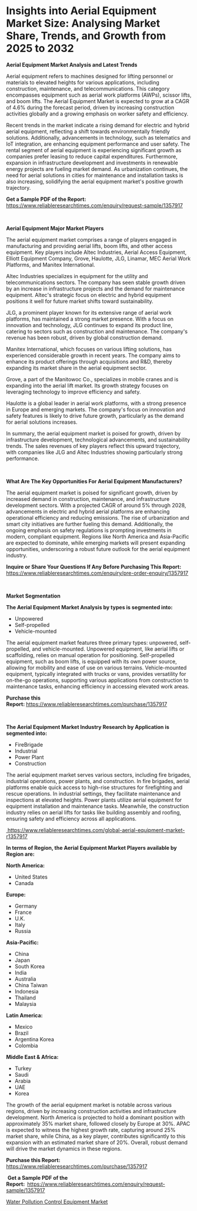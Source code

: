 <p><h1>Insights into Aerial Equipment Market Size: Analysing Market Share, Trends, and Growth from 2025 to 2032</h1></p><p><strong>Aerial Equipment Market Analysis and Latest Trends</strong></p>
<p><p>Aerial equipment refers to machines designed for lifting personnel or materials to elevated heights for various applications, including construction, maintenance, and telecommunications. This category encompasses equipment such as aerial work platforms (AWPs), scissor lifts, and boom lifts. The Aerial Equipment Market is expected to grow at a CAGR of 4.6% during the forecast period, driven by increasing construction activities globally and a growing emphasis on worker safety and efficiency.</p><p>Recent trends in the market indicate a rising demand for electric and hybrid aerial equipment, reflecting a shift towards environmentally friendly solutions. Additionally, advancements in technology, such as telematics and IoT integration, are enhancing equipment performance and user safety. The rental segment of aerial equipment is experiencing significant growth as companies prefer leasing to reduce capital expenditures. Furthermore, expansion in infrastructure development and investments in renewable energy projects are fueling market demand. As urbanization continues, the need for aerial solutions in cities for maintenance and installation tasks is also increasing, solidifying the aerial equipment market's positive growth trajectory.</p></p>
<p><strong>Get a Sample PDF of the Report:&nbsp;</strong> <a href="https://www.reliableresearchtimes.com/enquiry/request-sample/1357917?utm_campaign=2464&utm_medium=2&utm_source=Github&utm_content=ia&utm_term=08042025&utm_id=aerial-equipment">https://www.reliableresearchtimes.com/enquiry/request-sample/1357917</a></p>
<p>&nbsp;</p>
<p><strong>Aerial Equipment Major Market Players</strong></p>
<p><p>The aerial equipment market comprises a range of players engaged in manufacturing and providing aerial lifts, boom lifts, and other access equipment. Key players include Altec Industries, Aerial Access Equipment, Elliott Equipment Company, Grove, Haulotte, JLG, Linamar, MEC Aerial Work Platforms, and Manitex International.</p><p>Altec Industries specializes in equipment for the utility and telecommunications sectors. The company has seen stable growth driven by an increase in infrastructure projects and the demand for maintenance equipment. Altec's strategic focus on electric and hybrid equipment positions it well for future market shifts toward sustainability.</p><p>JLG, a prominent player known for its extensive range of aerial work platforms, has maintained a strong market presence. With a focus on innovation and technology, JLG continues to expand its product line, catering to sectors such as construction and maintenance. The company's revenue has been robust, driven by global construction demand.</p><p>Manitex International, which focuses on various lifting solutions, has experienced considerable growth in recent years. The company aims to enhance its product offerings through acquisitions and R&D, thereby expanding its market share in the aerial equipment sector.</p><p>Grove, a part of the Manitowoc Co., specializes in mobile cranes and is expanding into the aerial lift market. Its growth strategy focuses on leveraging technology to improve efficiency and safety.</p><p>Haulotte is a global leader in aerial work platforms, with a strong presence in Europe and emerging markets. The company's focus on innovation and safety features is likely to drive future growth, particularly as the demand for aerial solutions increases.</p><p>In summary, the aerial equipment market is poised for growth, driven by infrastructure development, technological advancements, and sustainability trends. The sales revenues of key players reflect this upward trajectory, with companies like JLG and Altec Industries showing particularly strong performance.</p></p>
<p>&nbsp;</p>
<p><strong>What Are The Key Opportunities For Aerial Equipment Manufacturers?</strong></p>
<p><p>The aerial equipment market is poised for significant growth, driven by increased demand in construction, maintenance, and infrastructure development sectors. With a projected CAGR of around 5% through 2028, advancements in electric and hybrid aerial platforms are enhancing operational efficiency and reducing emissions. The rise of urbanization and smart city initiatives are further fueling this demand. Additionally, the ongoing emphasis on safety regulations is prompting investments in modern, compliant equipment. Regions like North America and Asia-Pacific are expected to dominate, while emerging markets will present expanding opportunities, underscoring a robust future outlook for the aerial equipment industry.</p></p>
<p><strong>Inquire or Share Your Questions If Any Before Purchasing This Report:</strong> <a href="https://www.reliableresearchtimes.com/enquiry/pre-order-enquiry/1357917?utm_campaign=2464&utm_medium=2&utm_source=Github&utm_content=ia&utm_term=08042025&utm_id=aerial-equipment">https://www.reliableresearchtimes.com/enquiry/pre-order-enquiry/1357917</a></p>
<p>&nbsp;</p>
<p><strong>Market Segmentation</strong></p>
<p><strong>The Aerial Equipment Market Analysis by types is segmented into:</strong></p>
<p><ul><li>Unpowered</li><li>Self-propelled</li><li>Vehicle-mounted</li></ul></p>
<p><p>The aerial equipment market features three primary types: unpowered, self-propelled, and vehicle-mounted. Unpowered equipment, like aerial lifts or scaffolding, relies on manual operation for positioning. Self-propelled equipment, such as boom lifts, is equipped with its own power source, allowing for mobility and ease of use on various terrains. Vehicle-mounted equipment, typically integrated with trucks or vans, provides versatility for on-the-go operations, supporting various applications from construction to maintenance tasks, enhancing efficiency in accessing elevated work areas.</p></p>
<p><strong>Purchase this Report:&nbsp;</strong><a href="https://www.reliableresearchtimes.com/purchase/1357917?utm_campaign=2464&utm_medium=2&utm_source=Github&utm_content=ia&utm_term=08042025&utm_id=aerial-equipment">https://www.reliableresearchtimes.com/purchase/1357917</a></p>
<p>&nbsp;</p>
<p><strong>The Aerial Equipment Market Industry Research by Application is segmented into:</strong></p>
<p><ul><li>FireBrigade</li><li>Industrial</li><li>Power Plant</li><li>Construction</li></ul></p>
<p><p>The aerial equipment market serves various sectors, including fire brigades, industrial operations, power plants, and construction. In fire brigades, aerial platforms enable quick access to high-rise structures for firefighting and rescue operations. In industrial settings, they facilitate maintenance and inspections at elevated heights. Power plants utilize aerial equipment for equipment installation and maintenance tasks. Meanwhile, the construction industry relies on aerial lifts for tasks like building assembly and roofing, ensuring safety and efficiency across all applications.</p></p>
<p><a href="https://www.reliableresearchtimes.com/global-aerial-equipment-market-r1357917?utm_campaign=2464&utm_medium=2&utm_source=Github&utm_content=ia&utm_term=08042025&utm_id=aerial-equipment">&nbsp;https://www.reliableresearchtimes.com/global-aerial-equipment-market-r1357917</a></p>
<p><strong>In terms of Region, the Aerial Equipment Market Players available by Region are:</strong></p>
<p>
    <p> <strong> North America: </strong>
        <ul>
            <li>United States</li>
            <li>Canada</li>
        </ul>
        </p> 
    <p> <strong> Europe: </strong>
        <ul>
            <li>Germany</li>
            <li>France</li>
            <li>U.K.</li>
            <li>Italy</li>
            <li>Russia</li>
        </ul>
        </p> 
    <p> <strong> Asia-Pacific: </strong>
        <ul>
            <li>China</li>
            <li>Japan</li>
            <li>South Korea</li>
            <li>India</li>
            <li>Australia</li>
            <li>China Taiwan</li>
            <li>Indonesia</li>
            <li>Thailand</li>
            <li>Malaysia</li>
        </ul>
        </p> 
    <p> <strong> Latin America: </strong>
        <ul>
            <li>Mexico</li>
            <li>Brazil</li>
            <li>Argentina Korea</li>
            <li>Colombia</li>
        </ul>
        </p> 
    <p> <strong> Middle East & Africa: </strong>
        <ul>
            <li>Turkey</li>
            <li>Saudi</li>
            <li>Arabia</li>
            <li>UAE</li>
            <li>Korea</li>
        </ul>
    </p>
    </p>
<p><p>The growth of the aerial equipment market is notable across various regions, driven by increasing construction activities and infrastructure development. North America is projected to hold a dominant position with approximately 35% market share, followed closely by Europe at 30%. APAC is expected to witness the highest growth rate, capturing around 25% market share, while China, as a key player, contributes significantly to this expansion with an estimated market share of 20%. Overall, robust demand will drive the market dynamics in these regions.</p></p>
<p><strong>Purchase this Report: </strong><a href="https://www.reliableresearchtimes.com/purchase/1357917?utm_campaign=2464&utm_medium=2&utm_source=Github&utm_content=ia&utm_term=08042025&utm_id=aerial-equipment">https://www.reliableresearchtimes.com/purchase/1357917</a></p>
<p>&nbsp;<strong>Get a Sample PDF of the Report:&nbsp;&nbsp;</strong><a href="https://www.reliableresearchtimes.com/enquiry/request-sample/1357917?utm_campaign=2464&utm_medium=2&utm_source=Github&utm_content=ia&utm_term=08042025&utm_id=aerial-equipment">https://www.reliableresearchtimes.com/enquiry/request-sample/1357917</a></p>
<p><strong></strong></p>
<p><p><a href="https://github.com/chungwimbu4/Market-Research-Report-List-1/blob/main/water-pollution-control-equipment-market.md?utm_campaign=2464&utm_medium=2&utm_source=Github&utm_content=ia&utm_term=08042025&utm_id=aerial-equipment">Water Pollution Control Equipment Market</a></p></p>